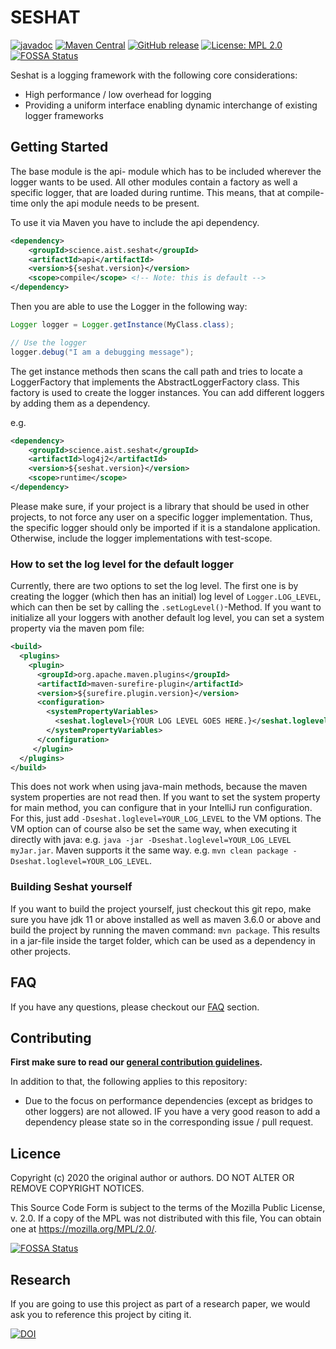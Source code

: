 # SESHAT

[![javadoc](https://javadoc.io/badge2/science.aist.seshat/seshat/javadoc.svg)](https://javadoc.io/doc/science.aist.seshat/seshat) [![Maven Central](https://img.shields.io/maven-central/v/science.aist.seshat/seshat.svg?label=Maven%20Central)](https://search.maven.org/search?q=g:%22science.aist.seshat%22%20AND%20a:%22seshat%22) [![GitHub release](https://img.shields.io/github/v/release/fhooeaist/seshat.svg)](https://github.com/fhooeaist/seshat/releases) [![License: MPL 2.0](https://img.shields.io/badge/License-MPL%202.0-brightgreen.svg)](https://opensource.org/licenses/MPL-2.0) [![FOSSA Status](https://app.fossa.com/api/projects/git%2Bgithub.com%2FFHOOEAIST%2Fseshat.svg?type=shield)](https://app.fossa.com/projects/git%2Bgithub.com%2FFHOOEAIST%2Fseshat?ref=badge_shield)

Seshat is a logging framework with the following core considerations:

- High performance / low overhead for logging
- Providing a uniform interface enabling dynamic interchange of existing logger frameworks

## Getting Started

The base module is the api- module which has to be included wherever the logger wants to be used. All other modules 
contain a factory as well a specific logger, that are loaded during runtime. This means, that at compile-time only the 
api module needs to be present.

To use it via Maven you have to include the api dependency.

```xml
<dependency>
    <groupId>science.aist.seshat</groupId>
    <artifactId>api</artifactId>
    <version>${seshat.version}</version>
    <scope>compile</scope> <!-- Note: this is default -->
</dependency>
```

Then you are able to use the Logger in the following way:

```java
Logger logger = Logger.getInstance(MyClass.class);

// Use the logger
logger.debug("I am a debugging message");
```

The get instance methods then scans the call path and tries to locate a LoggerFactory that implements the AbstractLoggerFactory
class. This factory is used to create the logger instances. You can add different loggers by adding them as a 
dependency.

e.g.
```xml
<dependency>
    <groupId>science.aist.seshat</groupId>
    <artifactId>log4j2</artifactId>
    <version>${seshat.version}</version>
    <scope>runtime</scope>
</dependency>
``` 

Please make sure, if your project is a library that should be used in other projects, to not force any user on a specific
logger implementation. Thus, the specific logger should only be imported if it is a standalone application. Otherwise,
include the logger implementations with test-scope. 

### How to set the log level for the default logger
Currently, there are two options to set the log level. The first one is by creating the logger (which then has an initial)
log level of `Logger.LOG_LEVEL`, which can then be set by calling the `.setLogLevel()`-Method.
If you want to initialize all your loggers with another default log level, you can set a system property via the maven pom file:
```xml
<build>
  <plugins>
    <plugin>
      <groupId>org.apache.maven.plugins</groupId>
      <artifactId>maven-surefire-plugin</artifactId>
      <version>${surefire.plugin.version}</version>
      <configuration>
        <systemPropertyVariables>
          <seshat.loglevel>{YOUR LOG LEVEL GOES HERE.}</seshat.loglevel>
        </systemPropertyVariables>
      </configuration>
     </plugin>
  </plugins>
</build>
```

This does not work when using java-main methods, because the maven system properties are not read then. If you want to set 
the system property for main method, you can configure that in your IntelliJ run configuration. For this, just 
add `-Dseshat.loglevel=YOUR_LOG_LEVEL` to the VM options. The VM option can of course also be set the same way, when 
executing it directly with java: e.g. `java -jar -Dseshat.loglevel=YOUR_LOG_LEVEL myJar.jar`. Maven supports it the same
way. e.g. `mvn clean package -Dseshat.loglevel=YOUR_LOG_LEVEL`.

### Building Seshat yourself

If you want to build the project yourself, just checkout this git repo, make sure you have jdk 11 or above installed as
well as maven 3.6.0 or above and build the project by running the maven command: `mvn package`. This results in a 
jar-file inside the target folder, which can be used as a dependency in other projects.

## FAQ

If you have any questions, please checkout our [FAQ](https://fhooeaist.github.io/seshat/faq.html) section.

## Contributing

**First make sure to read our [general contribution guidelines](https://fhooeaist.github.io/CONTRIBUTING.html).**

In addition to that, the following applies to this repository:

- Due to the focus on performance dependencies (except as bridges to other loggers) are not allowed. IF you have a very 
  good reason to add a dependency please state so in the corresponding issue / pull request.
   
## Licence

Copyright (c) 2020 the original author or authors.
DO NOT ALTER OR REMOVE COPYRIGHT NOTICES.

This Source Code Form is subject to the terms of the Mozilla Public
License, v. 2.0. If a copy of the MPL was not distributed with this
file, You can obtain one at https://mozilla.org/MPL/2.0/.


[![FOSSA Status](https://app.fossa.com/api/projects/git%2Bgithub.com%2FFHOOEAIST%2Fseshat.svg?type=large)](https://app.fossa.com/projects/git%2Bgithub.com%2FFHOOEAIST%2Fseshat?ref=badge_large)

## Research

If you are going to use this project as part of a research paper, we would ask you to reference this project by citing it. 

[![DOI](https://zenodo.org/badge/296271907.svg)](https://zenodo.org/badge/latestdoi/296271907)
